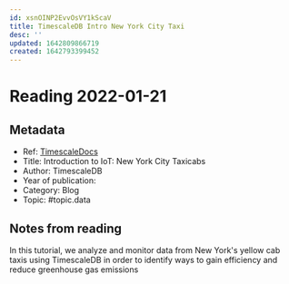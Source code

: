 ```yaml
---
id: xsnOINP2EvvOsVY1kScaV
title: TimescaleDB Intro New York City Taxi
desc: ''
updated: 1642809866719
created: 1642793399452
---
```

# Reading 2022-01-21

## Metadata

- Ref: [TimescaleDocs](https://docs.timescale.com/timescaledb/latest/tutorials/nyc-taxi-cab/)
- Title: Introduction to IoT: New York City Taxicabs
- Author: TimescaleDB
- Year of publication: 
- Category: Blog
- Topic: #topic.data

## Notes from reading

In this tutorial, we analyze and monitor data from New York's yellow cab taxis using TimescaleDB in order to identify ways to gain efficiency and reduce greenhouse gas emissions

